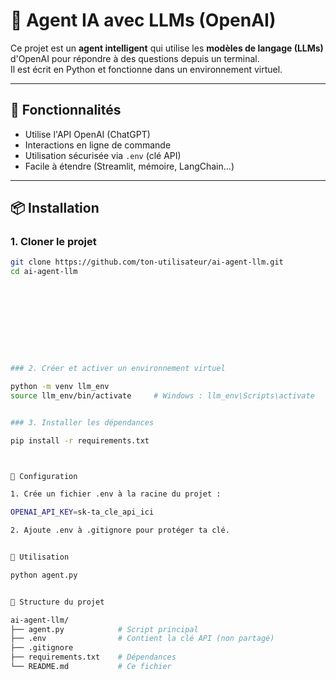 # 🧠 Agent IA avec LLMs (OpenAI)

Ce projet est un **agent intelligent** qui utilise les **modèles de langage (LLMs)** d'OpenAI pour répondre à des questions depuis un terminal.  
Il est écrit en Python et fonctionne dans un environnement virtuel.

---

## 🚀 Fonctionnalités

- Utilise l'API OpenAI (ChatGPT)
- Interactions en ligne de commande
- Utilisation sécurisée via `.env` (clé API)
- Facile à étendre (Streamlit, mémoire, LangChain...)

---

## 📦 Installation

### 1. Cloner le projet

```bash
git clone https://github.com/ton-utilisateur/ai-agent-llm.git
cd ai-agent-llm










### 2. Créer et activer un environnement virtuel

python -m venv llm_env
source llm_env/bin/activate     # Windows : llm_env\Scripts\activate


### 3. Installer les dépendances

pip install -r requirements.txt



🔐 Configuration

1. Crée un fichier .env à la racine du projet :

OPENAI_API_KEY=sk-ta_cle_api_ici

2. Ajoute .env à .gitignore pour protéger ta clé.


🧪 Utilisation

python agent.py


📁 Structure du projet

ai-agent-llm/
├── agent.py            # Script principal
├── .env                # Contient la clé API (non partagé)
├── .gitignore
├── requirements.txt    # Dépendances
└── README.md           # Ce fichier